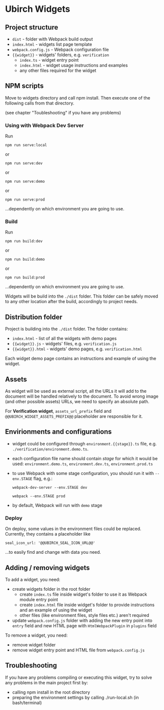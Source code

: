 # Ubirch Widgets

## Project structure

- `dist` - folder with Webpack build output
- `index.html` - widgets list page template
- `webpack.config.js` - Webpack configuration file
- `{{widget}}` - widgets' folders, e.g. `verification`
  - `index.ts` - widget entry point
  - `index.html` - widget usage instructions and examples
  - any other files required for the widget

## NPM scripts

Move to widgets directory and call npm install.
Then execute one of the following calls from that directory.

(see chapter "Toubleshooting" if you have any problems)

### Using with Webpack Dev Server

Run

```
npm run serve:local
```

or

```
npm run serve:dev
```

or

```
npm run serve:demo
```

or

```
npm run serve:prod
```
...dependently on which environment you are going to use.

### Build

Run

```
npm run build:dev
```

or

```
npm run build:demo
```

or

```
npm run build:prod
```
...dependently on which environment you are going to use.

Widgets will be build into the `./dist` folder. This folder can be safely moved to any other location after the build, accordingly to project needs.

## Distribution folder

Project is building into the `./dist` folder. The folder contains:

- `index.html` - list of all the widgets with demo pages
- `{{widget}}.js` - widgets' files, e.g. `verification.js`
- `{{widget}}.html` - widgets' demo pages, e.g. `verification.html`

Each widget demo page contains an instructions and example of using the widget.

## Assets

As widget will be used as external script, all the URLs it will add to the document will be handled relatively to the document.
To avoid wrong image (and other possible assets) URLs, we need to specify an absolute path.

For **Verification widget**, `assets_url_prefix` field and `@@UBIRCH_WIDGET_ASSETS_PREFIX@@` placeholder are responsible for it.

## Envirionments and configurations

- widget could be configured through `environment.{{stage}}.ts` file, e.g. `./verification/environment.demo.ts`.
- each configuration file name should contain _stage_ for which it would be used: `environment.demo.ts`, `environment.dev.ts`, `environment.prod.ts`
- to use Webpack with some stage configuration, you should run it with `--env.STAGE` flag, e.g.:
    ```
    webpack-dev-server --env.STAGE dev
    ```

    ```
    webpack --env.STAGE prod
    ```
- by default, Webpack will run with `demo` stage

### Deploy

On deploy, some values in the environment files could be replaced. Currently, they contains a placeholder like

```
seal_icon_url: '@@UBIRCH_SEAL_ICON_URL@@'
```

...to easily find and change with data you need.

## Adding / removing widgets

To add a widget, you need:

- create widgets folder in the root folder
  - create `index.ts` file inside widget's folder to use it as Webpack module entry point
  - create `index.html` file inside widget's folder to provide instructions and an example of using the widget
  - other files (like environment files, style files etc.) aren't required
- update `webpack.config.js` folder with adding the new entry point into `entry` field and new HTML page with `HtmlWebpackPlugin` in `plugins` field

To remove a widget, you need:

- remove widget folder
- remove widget entry point and HTML file from `webpack.config.js`

## Troubleshooting

If you have any problems compiling or executing this widget, try to solve any problems in the main project first by:

- calling npm install in the root directory
- preparing the environment settings by calling ./run-local.sh (in bash/terminal)
